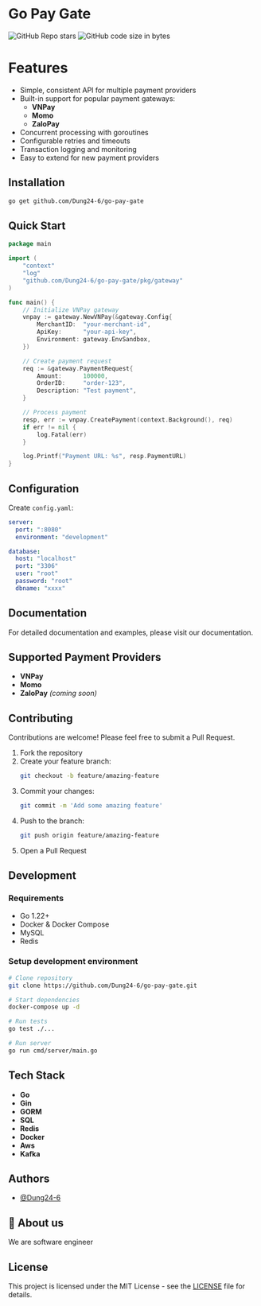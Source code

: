 # Go Pay Gate

![GitHub Repo stars](https://img.shields.io/github/stars/Dung24-6/go-pay-gate?style=flat)
![GitHub code size in bytes](https://img.shields.io/github/languages/code-size/Dung24-6/go-pay-gate)

# Features

- Simple, consistent API for multiple payment providers
- Built-in support for popular payment gateways:
  - **VNPay**
  - **Momo**
  - **ZaloPay**
- Concurrent processing with goroutines
- Configurable retries and timeouts
- Transaction logging and monitoring
- Easy to extend for new payment providers

## Installation

```bash
go get github.com/Dung24-6/go-pay-gate
```

## Quick Start

```go
package main

import (
    "context"
    "log"
    "github.com/Dung24-6/go-pay-gate/pkg/gateway"
)

func main() {
    // Initialize VNPay gateway
    vnpay := gateway.NewVNPay(&gateway.Config{
        MerchantID:  "your-merchant-id",
        ApiKey:      "your-api-key",
        Environment: gateway.EnvSandbox,
    })

    // Create payment request
    req := &gateway.PaymentRequest{
        Amount:      100000,
        OrderID:     "order-123",
        Description: "Test payment",
    }

    // Process payment
    resp, err := vnpay.CreatePayment(context.Background(), req)
    if err != nil {
        log.Fatal(err)
    }

    log.Printf("Payment URL: %s", resp.PaymentURL)
}
```

## Configuration

Create `config.yaml`:

```yaml
server:
  port: ":8080"
  environment: "development"

database:
  host: "localhost"
  port: "3306"
  user: "root"
  password: "root"
  dbname: "xxxx"
```

## Documentation

For detailed documentation and examples, please visit our documentation.

## Supported Payment Providers

- **VNPay**
- **Momo**
- **ZaloPay** *(coming soon)*

## Contributing

Contributions are welcome! Please feel free to submit a Pull Request.

1. Fork the repository
2. Create your feature branch:
   ```bash
   git checkout -b feature/amazing-feature
   ```
3. Commit your changes:
   ```bash
   git commit -m 'Add some amazing feature'
   ```
4. Push to the branch:
   ```bash
   git push origin feature/amazing-feature
   ```
5. Open a Pull Request

## Development

### Requirements

- Go 1.22+
- Docker & Docker Compose
- MySQL
- Redis

### Setup development environment

```bash
# Clone repository
git clone https://github.com/Dung24-6/go-pay-gate.git

# Start dependencies
docker-compose up -d

# Run tests
go test ./...

# Run server
go run cmd/server/main.go
```

## Tech Stack
- **Go**
- **Gin**
- **GORM**
- **SQL**
- **Redis**
- **Docker**
- **Aws**
- **Kafka**



## Authors

- [@Dung24-6](https://github.com/Dung24-6)

## 🚀 About us
We are software engineer

## License

This project is licensed under the MIT License - see the [LICENSE](LICENSE) file for details.




